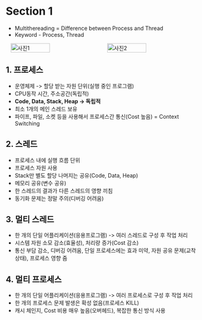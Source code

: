 # Section 1

-   Multithereading = Difference between Process and Thread
-   Keyword - Process, Thread
  
<div style="display: flex; justify-content: space-around;">
  <img src="https://velog.velcdn.com/images/smc2315/post/f71f594c-93f2-4093-8fa2-9f121c6bcee4/image.png" alt="사진1" style="width: 45%;"/>
  <img src="https://miro.medium.com/v2/resize:fit:763/1*F8ckVaR__PlBssnf-mn76A.png" alt="사진2" style="width: 45%;"/>
</div>



## 1. 프로세스

-   운영체제 -> 할당 받는 자원 단위(실행 중인 프로그램)
-   CPU동작 시간, 주소공간(독립적)
-   **Code, Data, Stack, Heap -> 독립적**
-   최소 1개의 메인 스레드 보유
-   파이프, 파일, 소켓 등을 사용해서 프로세스간 통신(Cost 높음) = Context Switching

## 2. 스레드

-   프로세스 내에 실행 흐름 단위
-   프로세스 자원 사용
-   Stack만 별도 할당 나머지는 공유(Code, Data, Heap)
-   메모리 공유(변수 공유)
-   한 스레드의 결과가 다른 스레드의 영향 끼침
-   동기화 문제는 정말 주의(디버깅 어려움)

## 3. 멀티 스레드

-   한 개의 단일 어플리케이션(응용프로그램) -> 여러 스레드로 구성 후 작업 처리
-   시스템 자원 소모 감소(효율성), 처리량 증가(Cost 감소)
-   통신 부담 감소, 디버깅 어려움, 단일 프로세스에는 효과 미약, 자원 공유 문제(교착 상태), 프로세스 영향 줌

## 4. 멀티 프로세스

-   한 개의 단일 어플리케이션(응용프로그램) -> 여러 프로세스로 구성 후 작업 처리
-   한 개의 프로세스 문제 발생은 확성 없음(프로세스 KILL)
-   캐시 체인지, Cost 비용 매우 높음(오버헤드), 복잡한 통신 방식 사용


